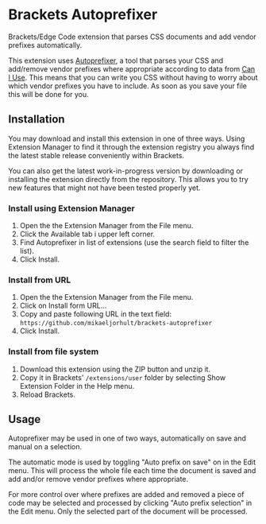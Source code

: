 # Brackets Autoprefixer

Brackets/Edge Code extension that parses CSS documents and add vendor prefixes automatically.

This extension uses [Autoprefixer](https://github.com/postcss/autoprefixer), a tool that parses your CSS and
add/remove vendor prefixes where appropriate according to data from [Can I Use](http://caniuse.com/).
This means that you can write you CSS without having to worry about which vendor prefixes you have to include.
As soon as you save your file this will be done for you.

## Installation
You may download and install this extension in one of three ways. Using Extension Manager to find it through 
the extension registry you always find the latest stable release conveniently within Brackets.

You can also get the latest work-in-progress version by downloading or installing the extension directly 
from the repository. This allows you to try new features that might not have been tested properly yet.

### Install using Extension Manager

1. Open the the Extension Manager from the File menu.
2. Click the Available tab i upper left corner.
3. Find Autoprefixer in list of extensions (use the search field to filter the list).
4. Click Install.

### Install from URL

1. Open the the Extension Manager from the File menu.
2. Click on Install form URL...
3. Copy and paste following URL in the text field: `https://github.com/mikaeljorhult/brackets-autoprefixer`
4. Click Install.

### Install from file system

1. Download this extension using the ZIP button and unzip it.
2. Copy it in Brackets' `/extensions/user` folder by selecting Show Extension Folder in the Help menu. 
3. Reload Brackets.


## Usage
Autoprefixer may be used in one of two ways, automatically on save and manual on a selection.

The automatic mode is used by toggling "Auto prefix on save" on in the Edit menu. This will process the whole
file each time the document is saved and add and/or remove vendor prefixes where appropriate.

For more control over where prefixes are added and removed a piece of code may be selected and processed by
clicking "Auto prefix selection" in the Edit menu. Only the selected part of the document will be processed.

